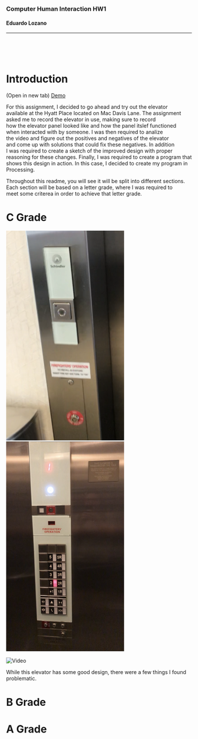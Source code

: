 ### Computer Human Interaction HW1  
#### Eduardo Lozano
---
<br/><br/>
Introduction
===

(Open in new tab)
[Demo](https://github.com/elozano2/HW1)


For this assignment, I decided to go ahead and try out the elevator  
available at the Hyatt Place located on Mac Davis Lane. The assignment  
asked me to record the elevator in use, making sure to record  
how the elevator panel looked like and how the panel itslef functioned  
when interacted with by someone. I was then required to analize  
the video and figure out the positives and negatives of the elevator  
and come up with solutions that could fix these negatives. In addition  
I was required to create a sketch of the improved design with proper  
reasoning for these changes. Finally, I was required to create a program that  
shows this design in action. In this case, I decided to create my program in  
Processing.

Throughout this readme, you will see it will be split into different sections.  
Each section will be based on a letter grade, where I was required to  
meet some criterea in order to achieve that letter grade.

C Grade
===
![Panel1](https://github.com/elozano2/HW1/blob/master/Panel_1.png)
![Panel2](https://github.com/elozano2/HW1/blob/master/Panel_2.png)


![Video](https://github.com/elozano2/HW1/blob/master/ezgif.com-video-to-gif.gif)

While this elevator has some good design, there were a few things I found problematic.

B Grade
===

A Grade
===



